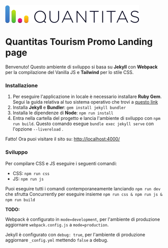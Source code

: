 ![Quantitas Logo](./assets/images/quantitas-logo.svg)

# Quantitas Tourism Promo Landing page
Benvenuto! Questo ambiente di sviluppo si basa su **Jekyll** con **Webpack** per la compilazione del Vanilla JS e **Tailwind** per lo stile CSS.

### Installazione
1. Per eseguire l'applicazione in locale è necessario installare **Ruby Gem**. Segui la guida relativa al tuo sistema operativo che trovi a [questo link](https://jekyllrb.com/docs/installation/) 
2. Installa **Jekyll** e **Bundler**: `gem install jekyll bundler`
3. Installa le dipendenze di **Node**: `npm run install`
4. Entra nella cartella del progetto e lancia l'ambiente di sviluppo con `npm run build`. Questo comando esegue `bundle exec jekyll serve` con l'opzione `--livereload` . 

Fatto! Ora puoi visitare il sito su: [http://localhost:4000/](http://localhost:4000/)

### Sviluppo
Per compilare CSS e JS eseguire i seguenti comandi: 

- CSS: `npm run css`
- JS: `npm run js`

Puoi eseguire tutti i comandi contemporaneamente lanciando `npm run dev` che sfrutta Concurrently per eseguire insieme `npm run css & npm run js & npm run build`

**TODO:** 

Webpack è configurato in `mode=development`, per l'ambiente di produzione aggiornare `webpack.config.js` a `mode=production`.

Jekyll è configurato con `debug: true`, per l'ambiente di produzione aggiornare `_config.yml` mettendo `false` a debug.

